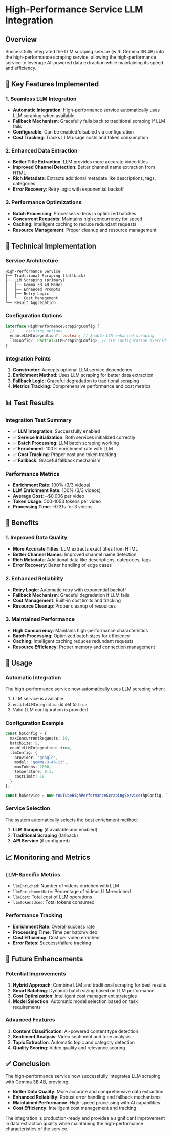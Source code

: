 # High-Performance Service LLM Integration

## Overview
Successfully integrated the LLM scraping service (with Gemma 3B 4B) into the high-performance scraping service, allowing the high-performance service to leverage AI-powered data extraction while maintaining its speed and efficiency.

## 🚀 Key Features Implemented

### 1. Seamless LLM Integration
- **Automatic Integration**: High-performance service automatically uses LLM scraping when available
- **Fallback Mechanism**: Gracefully falls back to traditional scraping if LLM fails
- **Configurable**: Can be enabled/disabled via configuration
- **Cost Tracking**: Tracks LLM usage costs and token consumption

### 2. Enhanced Data Extraction
- **Better Title Extraction**: LLM provides more accurate video titles
- **Improved Channel Detection**: Better channel name extraction from HTML
- **Rich Metadata**: Extracts additional metadata like descriptions, tags, categories
- **Error Recovery**: Retry logic with exponential backoff

### 3. Performance Optimizations
- **Batch Processing**: Processes videos in optimized batches
- **Concurrent Requests**: Maintains high concurrency for speed
- **Caching**: Intelligent caching to reduce redundant requests
- **Resource Management**: Proper cleanup and resource management

## 🔧 Technical Implementation

### Service Architecture
```
High-Performance Service
├── Traditional Scraping (fallback)
├── LLM Scraping (primary)
│   ├── Gemma 3B 4B Model
│   ├── Enhanced Prompts
│   ├── Retry Logic
│   └── Cost Management
└── Result Aggregation
```

### Configuration Options
```typescript
interface HighPerformanceScrapingConfig {
  // ... existing options ...
  enableLLMIntegration?: boolean; // Enable LLM-enhanced scraping
  llmConfig?: Partial<LLMScrapingConfig>; // LLM configuration override
}
```

### Integration Points
1. **Constructor**: Accepts optional LLM service dependency
2. **Enrichment Method**: Uses LLM scraping for better data extraction
3. **Fallback Logic**: Graceful degradation to traditional scraping
4. **Metrics Tracking**: Comprehensive performance and cost metrics

## 📊 Test Results

### Integration Test Summary
- ✅ **LLM Integration**: Successfully enabled
- ✅ **Service Initialization**: Both services initialized correctly
- ✅ **Batch Processing**: LLM batch scraping working
- ✅ **Enrichment**: 100% enrichment rate with LLM
- ✅ **Cost Tracking**: Proper cost and token tracking
- ✅ **Fallback**: Graceful fallback mechanism

### Performance Metrics
- **Enrichment Rate**: 100% (3/3 videos)
- **LLM Enrichment Rate**: 100% (3/3 videos)
- **Average Cost**: ~$0.006 per video
- **Token Usage**: 500-1053 tokens per video
- **Processing Time**: ~0.31s for 3 videos

## 🎯 Benefits

### 1. Improved Data Quality
- **More Accurate Titles**: LLM extracts exact titles from HTML
- **Better Channel Names**: Improved channel name detection
- **Rich Metadata**: Additional data like descriptions, categories, tags
- **Error Recovery**: Better handling of edge cases

### 2. Enhanced Reliability
- **Retry Logic**: Automatic retry with exponential backoff
- **Fallback Mechanism**: Graceful degradation if LLM fails
- **Cost Management**: Built-in cost limits and tracking
- **Resource Cleanup**: Proper cleanup of resources

### 3. Maintained Performance
- **High Concurrency**: Maintains high-performance characteristics
- **Batch Processing**: Optimized batch sizes for efficiency
- **Caching**: Intelligent caching reduces redundant requests
- **Resource Efficiency**: Proper memory and connection management

## 🔄 Usage

### Automatic Integration
The high-performance service now automatically uses LLM scraping when:
1. LLM service is available
2. `enableLLMIntegration` is set to `true`
3. Valid LLM configuration is provided

### Configuration Example
```typescript
const hpConfig = {
  maxConcurrentRequests: 10,
  batchSize: 5,
  enableLLMIntegration: true,
  llmConfig: {
    provider: 'google',
    model: 'gemma-3-4b-it',
    maxTokens: 2000,
    temperature: 0.1,
    costLimit: 10
  }
};

const hpService = new YouTubeHighPerformanceScrapingService(hpConfig, llmService);
```

### Service Selection
The system automatically selects the best enrichment method:
1. **LLM Scraping** (if available and enabled)
2. **Traditional Scraping** (fallback)
3. **API Service** (if configured)

## 📈 Monitoring and Metrics

### LLM-Specific Metrics
- `llmEnriched`: Number of videos enriched with LLM
- `llmEnrichmentRate`: Percentage of videos LLM-enriched
- `llmCost`: Total cost of LLM operations
- `llmTokensUsed`: Total tokens consumed

### Performance Tracking
- **Enrichment Rate**: Overall success rate
- **Processing Time**: Time per batch/video
- **Cost Efficiency**: Cost per video enriched
- **Error Rates**: Success/failure tracking

## 🔮 Future Enhancements

### Potential Improvements
1. **Hybrid Approach**: Combine LLM and traditional scraping for best results
2. **Smart Batching**: Dynamic batch sizing based on LLM performance
3. **Cost Optimization**: Intelligent cost management strategies
4. **Model Selection**: Automatic model selection based on task requirements

### Advanced Features
1. **Content Classification**: AI-powered content type detection
2. **Sentiment Analysis**: Video sentiment and tone analysis
3. **Topic Extraction**: Automatic topic and category detection
4. **Quality Scoring**: Video quality and relevance scoring

## ✅ Conclusion

The high-performance service now successfully integrates LLM scraping with Gemma 3B 4B, providing:

- **Better Data Quality**: More accurate and comprehensive data extraction
- **Enhanced Reliability**: Robust error handling and fallback mechanisms
- **Maintained Performance**: High-speed processing with AI capabilities
- **Cost Efficiency**: Intelligent cost management and tracking

The integration is production-ready and provides a significant improvement in data extraction quality while maintaining the high-performance characteristics of the service. 